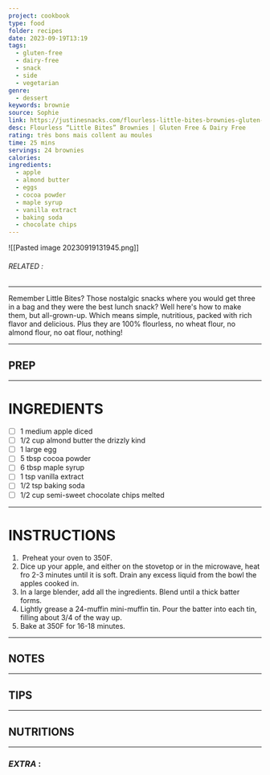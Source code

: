 ```yaml
---
project: cookbook
type: food
folder: recipes
date: 2023-09-19T13:19
tags:
  - gluten-free
  - dairy-free
  - snack
  - side
  - vegetarian
genre:
  - dessert
keywords: brownie
source: Sophie
link: https://justinesnacks.com/flourless-little-bites-brownies-gluten-free-dairy-free/
desc: Flourless “Little Bites” Brownies | Gluten Free & Dairy Free
rating: très bons mais collent au moules
time: 25 mins
servings: 24 brownies
calories: 
ingredients:
  - apple
  - almond butter
  - eggs
  - cocoa powder
  - maple syrup
  - vanilla extract
  - baking soda
  - chocolate chips
---
```


![[Pasted image 20230919131945.png]]
###### *RELATED* : 
---
Remember Little Bites? Those nostalgic snacks where you would get three in a bag and they were the best lunch snack? Well here's how to make them, but all-grown-up. Which means simple, nutritious, packed with rich flavor and delicious. Plus they are 100% flourless, no wheat flour, no almond flour, no oat flour, nothing!

---
## PREP



---
# INGREDIENTS

- [ ] 1 medium apple diced
- [ ] 1/2 cup almond butter the drizzly kind
- [ ] 1 large egg
- [ ] 5 tbsp cocoa powder
- [ ] 6 tbsp maple syrup
- [ ] 1 tsp vanilla extract
- [ ] 1/2 tsp baking soda
- [ ] 1/2 cup semi-sweet chocolate chips melted

---
# INSTRUCTIONS

1.  Preheat your oven to 350F.  
2. Dice up your apple, and either on the stovetop or in the microwave, heat fro 2-3 minutes until it is soft. Drain any excess liquid from the bowl the apples cooked in.  
3. In a large blender, add all the ingredients. Blend until a thick batter forms.  
4. Lightly grease a 24-muffin mini-muffin tin. Pour the batter into each tin, filling about 3/4 of the way up.  
5. Bake at 350F for 16-18 minutes.

---
## NOTES



---
## TIPS



---
## NUTRITIONS



---
### *EXTRA* :




